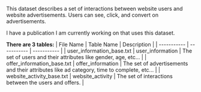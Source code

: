 This dataset describes a set of interactions between website users and website advertisements. Users can see, click, and convert on advertisements.

I have a publication I am currently working on that uses this dataset.

**There are 3 tables:**
| File Name | Table Name | Description |
| ----------- | ----------- | ----------- |
| user_information_base.txt | user_information | The set of users and their attributes like gender, age, etc... | 
| offer_information_base.txt | offer_information | The set of advertisements and their attributes like ad category, time to complete, etc... |
| website_activity_base.txt | website_activity | The set of interactions between the users and offers. |
